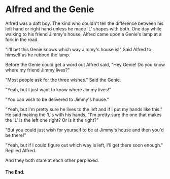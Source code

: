 # Alfred and the Genie 

Alfred was a daft boy.  The kind who couldn't tell the difference between his left hand or right hand unless he made 'L' shapes with both.  One day while walking to his friend Jimmy's house, Alfred came upon a Genie's lamp at a fork in the road. 

"I'll bet this Genie knows which way Jimmy's house is!" Said Alfred to himself as he rubbed the lamp.  

Before the Genie could get a word out Alfred said, "Hey Genie!  Do you know where my friend Jimmy lives?" 

"Most people ask for the three wishes."  Said the Genie.

"Yeah, but I just want to know where Jimmy lives!"

"You can wish to be delivered to Jimmy's house."

"Yeah, but I'm pretty sure he lives to the left and if I put my hands like this."  He said making the 'L's with his hands, "I'm pretty sure the one that makes the 'L' is the left one right?  Or is it the right?"

"But you could just wish for yourself to be at Jimmy's house and then you'd be there!"

"Yeah, but if I could figure out which way is left, I'll get there soon enough." Replied Alfred.

And they both stare at each other perplexed.

#### The End.
